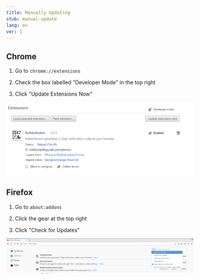 ```yaml
---
title: Manually Updating
stub: manual-update
lang: en
ver: 1
---
```


## Chrome

1. Go to `chrome://extensions`

2. Check the box labelled "Developer Mode" in the top right

3. Click "Update Extensions Now"

![chrome](/assets/update-screenshots/chrome.png)

## Firefox

1. Go to `about:addons`

2. Click the gear at the top right

3. Click "Check for Updates"

![firefox](/assets/update-screenshots/firefox.png)

